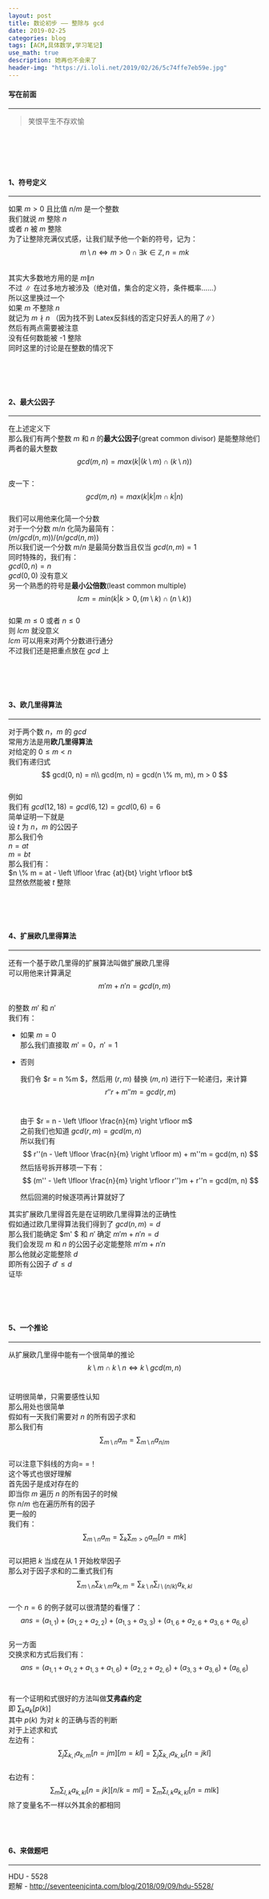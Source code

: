 ```yaml
---
layout: post
title: 数论初步 —— 整除与 gcd
date: 2019-02-25
categories: blog
tags: [ACM,具体数学,学习笔记]
use_math: true	
description: 她再也不会来了
header-img: "https://i.loli.net/2019/02/26/5c74ffe7eb59e.jpg"
---
```




#### 写在前面

*****

> 笑恨平生不存欢愉

<br><br><br><br>



#### 1、符号定义

***

如果 $m > 0$ 且比值 $n / m$ 是一个整数<br>
我们就说 $m$ 整除 $n$<br>
或者 $n$ 被 $m$ 整除<br>
为了让整除充满仪式感，让我们赋予他一个新的符号，记为：<br>
$$
m \setminus  n \Leftrightarrow  m > 0 \cap \exists k \in \mathbb{Z}, n = mk
$$


<br>其实大多数地方用的是 $m \| n$<br>
不过 $\|$ 在过多地方被涉及（绝对值，集合的定义符，条件概率……）<br>
所以这里换过一个<br>
如果 $m$ 不整除 $n$<br>
就记为 $m \nmid  n$ （因为找不到 Latex反斜线的否定只好丢人的用了$\|$）<br>
然后有两点需要被注意<br>
没有任何数能被 -1 整除<br>
同时这里的讨论是在整数的情况下<br>
<br><br><br><br>

#### 2、最大公因子

------

在上述定义下<br>
那么我们有两个整数 $m$ 和 $n$ 的**最大公因子**(great common divisor) 是能整除他们两者的最大整数<br>
$$
gcd(m, n) = max(k | (k \setminus m) \cap (k \setminus n))
$$
<br>皮一下：<br>
$$
gcd(m, n) = max(k | k | m\cap k | n)
$$
<br>我们可以用他来化简一个分数<br>
对于一个分数 $m / n$ 化简为最简有：<br>
$(m / gcd(n, m)) / (n / gcd(n, m))$<br>
所以我们说一个分数 $m / n$ 是最简分数当且仅当 $gcd(n, m) = 1$<br>
同时特殊的，我们有：<br>
$gcd(0, n) = n$<br>
$gcd(0, 0)$ 没有意义<br>
另一个熟悉的符号是**最小公倍数**(least common multiple)<br>
$$
lcm = min(k|k > 0, (m \setminus k) \cap (n \setminus k))
$$
<br>如果 $m \leq 0$ 或者 $n \leq 0$<br>
则 $lcm$ 就没意义<br>
$lcm$ 可以用来对两个分数进行通分<br>
不过我们还是把重点放在 $gcd$ 上<br>
<br><br><br><br>

#### 3、欧几里得算法

------
对于两个数 $n$，$m$ 的 $gcd$<br>
常用方法是用**欧几里得算法**<br>
对给定的 $0\leq m < n$<br>
我们有递归式<br>
$$
gcd(0, n) = n\\
gcd(m, n) = gcd(n \% m, m), m > 0
$$
<br>例如<br>
我们有 $gcd(12, 18) = gcd(6, 12) = gcd(0, 6) = 6$<br>
简单证明一下就是<br>
设 $t$ 为 $n$，$m$ 的公因子<br>
那么我们令<br>
 $n= at$<br>
$m = bt$<br>
那么我们有：<br>
$n \% m = at - \left \lfloor \frac {at}{bt} \right \rfloor bt$<br>
显然依然能被 $t$ 整除<br>
<br><br><br><br>

#### 4、扩展欧几里得算法

------

还有一个基于欧几里得的扩展算法叫做扩展欧几里得<br>
可以用他来计算满足<br>
$$
m'm+n'n = gcd(n, m)
$$
<br>的整数 $m'$ 和 $n'$<br>
我们有：<br>
- 如果 $m = 0$<br>
    那么我们直接取 $m' = 0$，$n' = 1$<br>
- 否则

    我们令 $r = n \%m $，然后用 $(r, m)$ 替换 $(m, n)$ 进行下一轮递归，来计算<br>
    $$
    r''r + m''m = gcd(r, m)
    $$
    <br>

    由于 $r = n - \left \lfloor  \frac{n}{m} \right \rfloor m$ <br>
    之前我们也知道 $gcd(r, m) = gcd(m, n)$<br>
    所以我们有<br>
    $$
    r''(n - \left \lfloor  \frac{n}{m} \right \rfloor m) + m''m = gcd(m, n)
    $$
    然后括号拆开移项一下有：<br>
    $$
    (m'' - \left \lfloor  \frac{n}{m} \right \rfloor r'')m + r''n = gcd(m, n)
    $$



    然后回溯的时候逐项再计算就好了<br>



其实扩展欧几里得首先是在证明欧几里得算法的正确性<br>
假如通过欧几里得算法我们得到了 $gcd(n, m) = d$ <br>
那么我们能确定 $m' $ 和 $n'$ 确定 $m'm + n'n = d$<br>
我们会发现 $m$ 和 $n$ 的公因子必定能整除 $m'm + n'n$<br>
那么他就必定能整除 $d$<br>
即所有公因子 $d' \leq d$<br>
证毕<br>
<br><br><br><br>

#### 5、一个推论

------

从扩展欧几里得中能有一个很简单的推论<br>
$$
k \setminus m \cap k \setminus n \Leftrightarrow  k\setminus gcd(m, n)
$$
<br>

证明很简单，只需要感性认知<br>
那么用处也很简单<br>
假如有一天我们需要对 $n$ 的所有因子求和<br>
那么我们有<br>
$$
\sum_{m\setminus n}a_m = \sum_{m\setminus n}a_{n / m}
$$
<br>可以注意下斜线的方向= =！<br>
这个等式也很好理解<br>
首先因子是成对存在的<br>
即当你 $m$ 遍历 $n$ 的所有因子的时候<br>
你 $n / m$ 也在遍历所有的因子<br>
更一般的<br>
我们有：<br>
$$
\sum_{m\setminus n}a_m = \sum_{k}\sum_{m > 0}a_m[n = mk]
$$
<br>可以把把 $k$ 当成在从 1 开始枚举因子<br>
那么对于因子求和的二重式我们有<br>
$$
\sum_{m \setminus n} \sum_{k\setminus m} a_{k, m} = \sum_{k \setminus n} \sum_{l \setminus (n / k)} a_{k, kl}
$$
<br>一个 $n = 6$ 的例子就可以很清楚的看懂了：<br>
$$
ans=(a_{1,1}) + (a_{1, 2} + a_{2, 2}) + (a_{1, 3} + a_{3, 3}) + (a_{1, 6} + a_{2, 6} + a_{3, 6} + a_{6, 6})
$$
<br>另一方面<br>
交换求和方式后我们有：<br>
$$
ans=(a_{1,1} + a_{1, 2} + a_{1, 3} + a_{1, 6}) + (a_{2, 2} + a_{2, 6}) + (a_{3, 3} + a_{3, 6}) + (a_{6, 6})
$$
<br>

有一个证明和式很好的方法叫做**艾弗森约定**<br>
即 $\sum_{k}a_k[p(k)]$<br>
其中 $p(k)$ 为对 $k$ 的正确与否的判断<br>
对于上述求和式<br>
左边有：<br>
$$
\sum_{j}\sum_{k, l}a_{k, m}[n = jm][m = kl] = \sum_{j}\sum_{k, l}a_{k, kl}[n = jkl]
$$
<br>右边有：<br>
$$
\sum_{m}\sum_{l, k}a_{k, kl}[n = jk][n / k = ml] = \sum_{m}\sum_{l, k}a_{k, kl}[n = mlk]
$$
除了变量名不一样以外其余的都相同<br><br><br><br>

#### 6、来做题吧

------

HDU - 5528<br>
题解 - http://seventeenjcinta.com/blog/2018/09/09/hdu-5528/<br>
